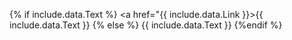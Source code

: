 {% if include.data.Text %}
<a href="{{ include.data.Link }}>{{ include.data.Text }}</a>
{% else %}
{{ include.data.Text }}
{%endif %}